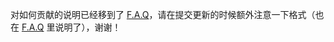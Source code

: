 对如何贡献的说明已经移到了 [F.A.Q](https://oi-wiki.org/intro/faq/)，请在提交更新的时候额外注意一下格式（也在 [F.A.Q](https://oi-wiki.org/intro/faq/) 里说明了），谢谢！